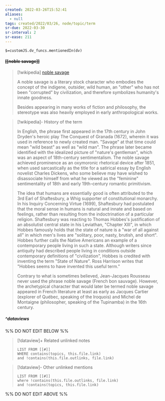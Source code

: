 ```yaml
---
created: 2022-03-26T15:52:41 
aliases:
  - null
tags: created/2022/03/26, node/topic/term
sr-due: 2022-03-30
sr-interval: 2
sr-ease: 211
---
```

`$=customJS.dv_funcs.mentionedIn(dv)`

#### <s class="topic-title">[[noble savage]]</s>

> [!wikipedia] [noble savage](https://en.wikipedia.org/wiki/Noble%20savage)
> 
> A noble savage is a literary stock character who embodies the concept of the indigene, outsider, wild human, an "other" who has not been "corrupted" by civilization, and therefore symbolizes humanity's innate goodness. 
> 
> Besides appearing in many works of fiction and philosophy, the stereotype was also heavily employed in early anthropological works. 
> 

> [!wikipedia]- History of the term
> 
> 
> In English, the phrase first appeared in the 17th century in John Dryden's heroic play The Conquest of Granada (1672), wherein it was used in reference to newly created man. "Savage" at that time could mean "wild beast" as well as "wild man". The phrase later became identified with the idealized picture of "nature's gentleman", which was an aspect of 18th-century sentimentalism. The noble savage achieved prominence as an oxymoronic rhetorical device after 1851, when used sarcastically as the title for a satirical essay by English novelist Charles Dickens, who some believe may have wished to disassociate himself from what he viewed as the "feminine" sentimentality of 18th and early 19th-century romantic primitivism. 
> 
> The idea that humans are essentially good is often attributed to the 3rd Earl of Shaftesbury, a Whig supporter of constitutional monarchy. In his Inquiry Concerning Virtue (1699), Shaftesbury had postulated that the moral sense in humans is natural and innate and based on feelings, rather than resulting from the indoctrination of a particular religion. Shaftesbury was reacting to Thomas Hobbes's justification of an absolutist central state in his Leviathan, "Chapter XIII", in which Hobbes famously holds that the state of nature is a "war of all against all" in which men's lives are "solitary, poor, nasty, brutish, and short". Hobbes further calls the Native Americans an example of a contemporary people living in such a state. Although writers since antiquity had described people living in conditions outside contemporary definitions of "civilization", Hobbes is credited with inventing the term "State of Nature". Ross Harrison writes that "Hobbes seems to have invented this useful term." 
> 
> Contrary to what is sometimes believed, Jean-Jacques Rousseau never used the phrase noble savage (French bon sauvage). However, the archetypical character that would later be termed noble savage appeared in French literature at least as early as Jacques Cartier (explorer of Québec, speaking of the Iroquois) and Michel de Montaigne (philosopher, speaking of the Tupinamba) in the 16th century.
>


##### ^dataviews

%% DO NOT EDIT BELOW %%
> [!dataview]+ Related unlinked notes
> ```dataview
> LIST FROM [[#]]
> WHERE contains(topics, this.file.link)
> and !contains(this.file.outlinks, file.link)
> ```
 
> [!dataview]- Other unlinked mentions
> ```dataview
> LIST FROM [[#]]
> where !contains(this.file.outlinks, file.link)
> and !contains(topics, this.file.link)
> ```

%% DO NOT EDIT ABOVE %%
